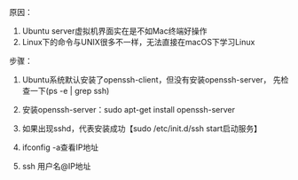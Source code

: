 原因：

1. Ubuntu server虚拟机界面实在是不如Mac终端好操作
2. Linux下的命令与UNIX很多不一样，无法直接在macOS下学习Linux

步骤：

1. Ubuntu系统默认安装了openssh-client，但没有安装openssh-server，
先检查一下(ps -e | grep ssh)

2. 安装openssh-server：sudo apt-get install openssh-server

3. 如果出现sshd，代表安装成功【sudo /etc/init.d/ssh start启动服务】

4. ifconfig -a查看IP地址

5. ssh 用户名@IP地址 
